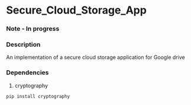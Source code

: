 # Secure_Cloud_Storage_App

### Note - In progress

### Description
An implementation of a secure cloud storage application for Google drive

### Dependencies
1. cryptography
```
pip install cryptography
```
